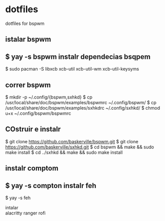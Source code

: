 # dotfiles
dotfiles for bspwm

istalar bspwm
-------
$ yay -s bspwm
instalr dependecias bsqpem
----------
$ sudo pacman -S libxcb xcb-util xcb-util-wm xcb-util-keysyms

correr bspwm
-----------
$ mkdir -p ~/.config/{bspwm,sxhkd}
$ cp /usr/local/share/doc/bspwm/examples/bspwmrc ~/.config/bspwm/
$ cp /usr/local/share/doc/bspwm/examples/sxhkdrc ~/.config/sxhkd/
$ chmod u+x ~/.config/bspwm/bspwmrc

COstruir e instalr
--------
$ git clone https://github.com/baskerville/bspwm.git
$ git clone https://github.com/baskerville/sxhkd.git
$ cd bspwm && make && sudo make install
$ cd ../sxhkd && make && sudo make install

instalr comptom
--
$ yay -s compton
instalr feh
--
$ yay -s feh

intalar  
alacritty
ranger
rofi
